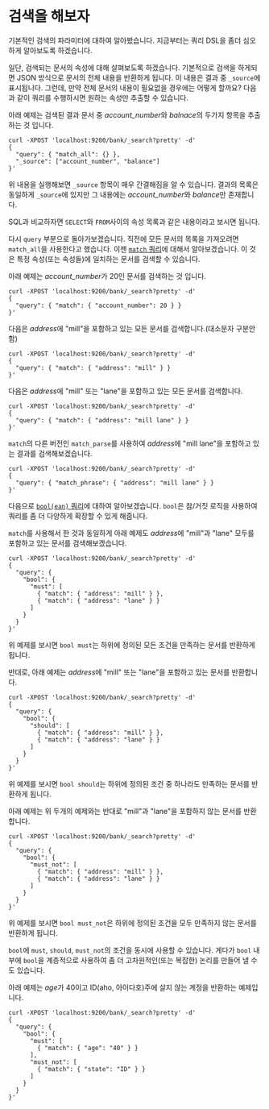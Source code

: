 # 검색을 해보자
기본적인 검색의 파라미터에 대하여 알아봤습니다. 지금부터는 쿼리 DSL을 좀더 심오하게 알아보도록 하겠습니다.

일단, 검색되는 문서의 속성에 대해 살펴보도록 하겠습니다. 기본적으로 검색을 하게되면 JSON 방식으로 문서의 전체 내용을 반환하게 됩니다. 이 내용은 결과 중 ```_source```에 표시됩니다. 그런데, 만약 전체 문서의 내용이 필요없을 경우에는 어떻게 할까요? 다음과 같이 쿼리를 수행하시면 원하는 속성만 추출할 수 있습니다.

아래 예제는 검색된 결과 문서 중 *account_number*와 *balnace*의 두가지 항목을 추출하는 것 입니다.
```
curl -XPOST 'localhost:9200/bank/_search?pretty' -d'
{
  "query": { "match_all": {} },
  "_source": ["account_number", "balance"]
}'
```
위 내용을 실행해보면 ```_source``` 항목이 매우 간결해짐을 알 수 있습니다. 결과의 목록은 동일하게 ```_source```에 있지만 그 내용에는 *account_number*와 *balance*만 존재합니다.

SQL과 비교하자면 ```SELECT```와 ```FROM```사이의 속성 목록과 같은 내용이라고 보시면 됩니다.

다시 ```query``` 부분으로 돌아가보겠습니다. 직전에 모든 문서의 목록을 가져오려면 ```match_all```을 사용한다고 했습니다. 이젠 [```match``` 쿼리](../query-dsl-match-query.md)에 대해서 알아보겠습니다. 이 것은 특정 속성(또는 속성들)에 일치하는 문서를 검색할 수 있습니다.

아래 예제는 *account_number*가 20인 문서를 검색하는 것 입니다.
```
curl -XPOST 'localhost:9200/bank/_search?pretty' -d'
{
  "query": { "match": { "account_number": 20 } }
}'
```
다음은 *address*에 "mill"을 포함하고 있는 모든 문서를 검색합니다.(대소문자 구분안함)
```
curl -XPOST 'localhost:9200/bank/_search?pretty' -d'
{
  "query": { "match": { "address": "mill" } }
}'
```
다음은 *address*에 "mill" 또는 "lane"을 포함하고 있는 모든 문서를 검색합니다.
```
curl -XPOST 'localhost:9200/bank/_search?pretty' -d'
{
  "query": { "match": { "address": "mill lane" } }
}'
```
```match```의 다른 버전인 ```match_parse```를 사용하여 *address*에 "mill lane"을 포함하고 있는 결과를 검색해보겠습니다.
```
curl -XPOST 'localhost:9200/bank/_search?pretty' -d'
{
  "query": { "match_phrase": { "address": "mill lane" } }
}'
```
다음으로 [```bool(ean)``` 쿼리](../query-dsl-bool-query.md)에 대하여 알아보겠습니다. ```bool```은 참/거짓 로직을 사용하여 쿼리를 좀 더 다양하게 확장할 수 있게 해줍니다.

```match```를 사용해서 한 것과 동일하게 아래 예제도 *address*에 "mill"과 "lane" 모두를 포함하고 있는 문서를 검색해보겠습니다.
```
curl -XPOST 'localhost:9200/bank/_search?pretty' -d'
{
  "query": {
    "bool": {
      "must": [
        { "match": { "address": "mill" } },
        { "match": { "address": "lane" } }
      ]
    }
  }
}'
```
위 예제를 보시면 ```bool must```는 하위에 정의된 모든 조건을 만족하는 문서를 반환하게 됩니다.

반대로, 아래 예제는 *address*에 "mill" 또는 "lane"을 포함하고 있는 문서를 반환합니다.
```
curl -XPOST 'localhost:9200/bank/_search?pretty' -d'
{
  "query": {
    "bool": {
      "should": [
        { "match": { "address": "mill" } },
        { "match": { "address": "lane" } }
      ]
    }
  }
}'
```
위 예제를 보시면 ```bool should```는 하위에 정의된 조건 중 하나라도 만족하는 문서를 반환하게 됩니다.

아래 예제는 위 두개의 예제와는 반대로 "mill"과 "lane"을 포함하지 않는 문서를 반환합니다.
```
curl -XPOST 'localhost:9200/bank/_search?pretty' -d'
{
  "query": {
    "bool": {
      "must_not": [
        { "match": { "address": "mill" } },
        { "match": { "address": "lane" } }
      ]
    }
  }
}'
```
위 예제를 보시면 ```bool must_not```은 하위에 정의된 조건을 모두 만족하지 않는 문서를 반환하게 됩니다.

```bool```에 ```must```, ```should```, ```must_not```의 조건을 동시에 사용할 수 있습니다. 게다가 ```bool``` 내부에 ```bool```을 계층적으로 사용하여 좀 더 고차원적인(또는 복잡한) 논리를 만들어 낼 수 도 있습니다.

아래 예제는 *age*가 40이고 ID(aho, 아이다호)주에 살지 않는 계정을 반환하는 예제입니다.
```
curl -XPOST 'localhost:9200/bank/_search?pretty' -d'
{
  "query": {
    "bool": {
      "must": [
        { "match": { "age": "40" } }
      ],
      "must_not": [
        { "match": { "state": "ID" } }
      ]
    }
  }
}'
```